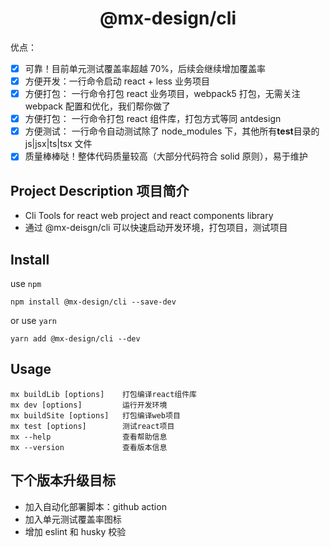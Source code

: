<h1 align="center">@mx-design/cli</h1>

优点：

- [x] 可靠！目前单元测试覆盖率超越 70%，后续会继续增加覆盖率
- [x] 方便开发：一行命令启动 react + less 业务项目
- [x] 方便打包： 一行命令打包 react 业务项目，webpack5 打包，无需关注 webpack 配置和优化，我们帮你做了
- [x] 方便打包： 一行命令打包 react 组件库，打包方式等同 antdesign
- [x] 方便测试： 一行命令自动测试除了 node_modules 下，其他所有**test**目录的 js|jsx|ts|tsx 文件
- [x] 质量棒棒哒！整体代码质量较高（大部分代码符合 solid 原则），易于维护

## Project Description 项目简介

- Cli Tools for react web project and react components library
- 通过 @mx-deisgn/cli 可以快速启动开发环境，打包项目，测试项目
</div>

## Install

use `npm`

```node
npm install @mx-design/cli --save-dev
```

or use `yarn`

```node
yarn add @mx-design/cli --dev
```

## Usage

```node
mx buildLib [options]    打包编译react组件库
mx dev [options]         运行开发环境
mx buildSite [options]   打包编译web项目
mx test [options]        测试react项目
mx --help                查看帮助信息
mx --version             查看版本信息
```

## 下个版本升级目标

- 加入自动化部署脚本：github action
- 加入单元测试覆盖率图标
- 增加 eslint 和 husky 校验
